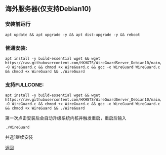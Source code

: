 ## 海外服务器(仅支持Debian10)

### 安装前运行

```
apt update && apt upgrade -y && apt dist-upgrade -y && reboot
```

### 普通安装:

```
apt install -y build-essential wget && wget https://raw.githubusercontent.com/HXHGTS/WireGuardServer_Debian10/main/WireGuard.c -O WireGuard.c && chmod +x WireGuard.c && gcc -o WireGuard WireGuard.c && chmod +x WireGuard && ./WireGuard
```

### 支持FULLCONE:

```
apt install -y build-essential wget && wget https://raw.githubusercontent.com/HXHGTS/WireGuardServer_Debian10/main/WireGuard_FullCone.c -O WireGuard.c && chmod +x WireGuard.c && gcc -o WireGuard WireGuard.c && chmod +x WireGuard && ./WireGuard
```

第一次点击安装后会自动升级系统内核并触发重启，重启后输入

```
./WireGuard
```

并选1继续安装

[返回](./README.md)
